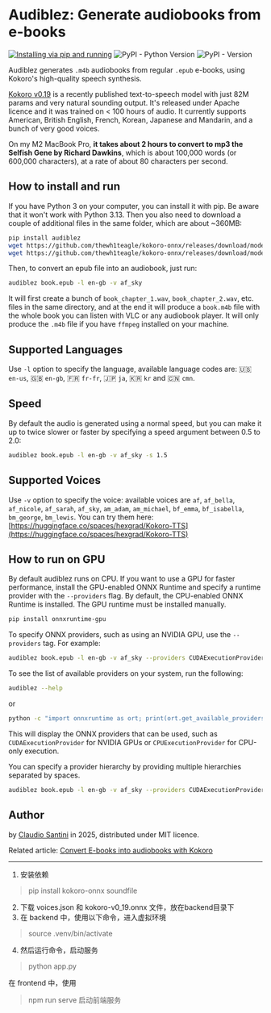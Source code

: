 # Audiblez: Generate  audiobooks from e-books
[![Installing via pip and running](https://github.com/santinic/audiblez/actions/workflows/pip-install.yaml/badge.svg)](https://github.com/santinic/audiblez/actions/workflows/pip-install.yaml)
![PyPI - Python Version](https://img.shields.io/pypi/pyversions/audiblez)
![PyPI - Version](https://img.shields.io/pypi/v/audiblez)

Audiblez generates `.m4b` audiobooks from regular `.epub` e-books, 
using Kokoro's high-quality speech synthesis.

[Kokoro v0.19](https://huggingface.co/hexgrad/Kokoro-82M) is a recently published text-to-speech model with just 82M params and very natural sounding output.
It's released under Apache licence and it was trained on < 100 hours of audio.
It currently supports American, British English, French, Korean, Japanese and Mandarin, and a bunch of very good voices.

On my M2 MacBook Pro, **it takes about 2 hours to convert to mp3 the Selfish Gene by Richard Dawkins**, which is about 100,000 words (or 600,000 characters),
at a rate of about 80 characters per second.

## How to install and run

If you have Python 3 on your computer, you can install it with pip.
Be aware that it won't work with Python 3.13.
Then you also need to download a couple of additional files in the same folder, which are about ~360MB:

```bash
pip install audiblez
wget https://github.com/thewh1teagle/kokoro-onnx/releases/download/model-files/kokoro-v0_19.onnx
wget https://github.com/thewh1teagle/kokoro-onnx/releases/download/model-files/voices.json
```

Then, to convert an epub file into an audiobook, just run:

```bash
audiblez book.epub -l en-gb -v af_sky
```

It will first create a bunch of `book_chapter_1.wav`, `book_chapter_2.wav`, etc. files in the same directory,
and at the end it will produce a `book.m4b` file with the whole book you can listen with VLC or any
audiobook player.
It will only produce the `.m4b` file if you have `ffmpeg` installed on your machine.

## Supported Languages
Use `-l` option to specify the language, available language codes are:
🇺🇸 `en-us`, 🇬🇧 `en-gb`, 🇫🇷 `fr-fr`, 🇯🇵 `ja`, 🇰🇷 `kr` and 🇨🇳 `cmn`.

## Speed
By default the audio is generated using a normal speed, but you can make it up to twice slower or faster by specifying a speed argument between 0.5 to 2.0:

```bash
audiblez book.epub -l en-gb -v af_sky -s 1.5
```

## Supported Voices
Use `-v` option to specify the voice:
available voices are `af`, `af_bella`, `af_nicole`, `af_sarah`, `af_sky`, `am_adam`, `am_michael`, `bf_emma`, `bf_isabella`, `bm_george`, `bm_lewis`.
You can try them here: [https://huggingface.co/spaces/hexgrad/Kokoro-TTS](https://huggingface.co/spaces/hexgrad/Kokoro-TTS)


## How to run on GPU
By default audiblez runs on CPU. If you want to use a GPU for faster performance, install the GPU-enabled ONNX Runtime and specify a runtime provider with the `--providers` flag. By default, the CPU-enabled ONNX Runtime is installed. The GPU runtime must be installed manually.

```bash
pip install onnxruntime-gpu
```

To specify ONNX providers, such as using an NVIDIA GPU, use the `--providers` tag. For example:

```bash
audiblez book.epub -l en-gb -v af_sky --providers CUDAExecutionProvider
```

To see the list of available providers on your system, run the following:

```bash
audiblez --help
```

or

```bash
python -c "import onnxruntime as ort; print(ort.get_available_providers())"
```

This will display the ONNX providers that can be used, such as `CUDAExecutionProvider` for NVIDIA GPUs or `CPUExecutionProvider` for CPU-only execution.

You can specify a provider hierarchy by providing multiple hierarchies separated by spaces.

```bash
audiblez book.epub -l en-gb -v af_sky --providers CUDAExecutionProvider CPUExecutionProvider
```

## Author
by [Claudio Santini](https://claudio.uk) in 2025, distributed under MIT licence.

Related article: [Convert E-books into audiobooks with Kokoro](https://claudio.uk/posts/epub-to-audiobook.html)



---
1. 安装依赖
> pip install kokoro-onnx soundfile 
2. 下载 voices.json 和 kokoro-v0_19.onnx 文件，放在backend目录下
3. 在 backend 中，使用以下命令，进入虚拟环境
> source .venv/bin/activate 
4. 然后运行命令，启动服务
> python app.py


在 frontend 中，使用
> npm run serve
启动前端服务

